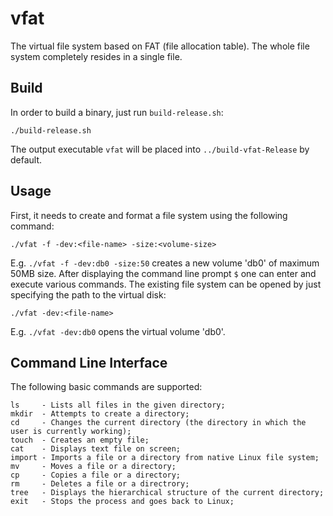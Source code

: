 # vfat
The virtual file system based on FAT (file allocation table). The whole file system completely resides in a single file.
## Build
In order to build a binary, just run `build-release.sh`:
```
./build-release.sh
```
The output executable `vfat` will be placed into `../build-vfat-Release` by default.
## Usage
First, it needs to create and format a file system using the following command:
```
./vfat -f -dev:<file-name> -size:<volume-size>
```
E.g. `./vfat -f -dev:db0 -size:50` creates a new volume 'db0' of maximum 50MB size.
After displaying the command line prompt `$` one can enter and execute various commands.
The existing file system can be opened by just specifying the path to the virtual disk:
```
./vfat -dev:<file-name>
```
E.g. `./vfat -dev:db0` opens the virtual volume 'db0'.
## Command Line Interface
The following basic commands are supported:
```
ls     - Lists all files in the given directory;
mkdir  - Attempts to create a directory;
cd     - Changes the current directory (the directory in which the user is currently working);
touch  - Creates an empty file;
cat    - Displays text file on screen;
import - Imports a file or a directory from native Linux file system;
mv     - Moves a file or a directory;
cp     - Copies a file or a directory;
rm     - Deletes a file or a directrory;
tree   - Displays the hierarchical structure of the current directory;
exit   - Stops the process and goes back to Linux;
```

